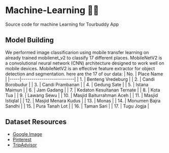 # Machine-Learning 👨‍💻
Source code for machine Learning for Tourbuddy App

Model Building
--
We performed image classificarion using mobile transfer learning on already trained mobilenet_v2 to classify 17 different places. MobileNetV2 is a convolutional neural network (CNN) architecture designed to work well on mobile devices. MobileNetV2 is an effective feature extractor for object detection and segmentation. here are the 17 of our data:
| No. | Place Name                  |
|-----|--------------------------|
| 1.  | Benteng Vredeburg        |
| 2.  | Candi Borobudur          |
| 3.  | Candi Prambanan          |
| 4.  | Gedung Sate              |
| 5.  | Istana Maimun            |
| 6.  | Jam Gadang               |
| 7.  | Kedaton Kesultanan Ternate |
| 8.  | Kota Tua                 |
| 9.  | Lawang Sewu              |
| 10. | Masjid Baiturrahman Aceh |
| 11. | Masjid Istiqlal          |
| 12. | Masjid Menara Kudus      |
| 13. | Monas                    |
| 14. | Monumen Bajra Sandhi     |
| 15. | Pura Tanah Lot           |
| 16. | Taman Sari               |
| 17. | Tugu Jogja               |

Dataset Resources
--
- [Google Image](https://images.google.com/)
- [Pinterest](https://id.pinterest.com/)
- [TripAdvisor](https://www.tripadvisor.co.id/)


